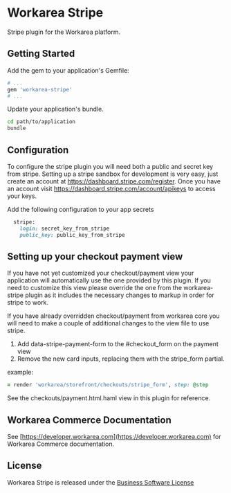 Workarea Stripe
================================================================================

Stripe plugin for the Workarea platform.

Getting Started
--------------------------------------------------------------------------------

Add the gem to your application's Gemfile:

```ruby
# ...
gem 'workarea-stripe'
# ...
```

Update your application's bundle.

```bash
cd path/to/application
bundle
```

Configuration
--------------------------------------------------------------------------------

To configure the stripe plugin you will need both a public and secret key from stripe. Setting up a stripe sandbox for development is very easy, just create an account at <https://dashboard.stripe.com/register>. Once you have an account visit <https://dashboard.stripe.com/account/apikeys> to access your keys.

Add the following configuration to your app secrets

```ruby
  stripe:
    login: secret_key_from_stripe
    public_key: public_key_from_stripe
```

Setting up your checkout payment view
--------------------------------------------------------------------------------

If you have not yet customized your checkout/payment view your application will
automatically use the one provided by this plugin. If you need to customize this
view please override the one from the workarea-stripe plugin as it includes the
necessary changes to markup in order for stripe to work.

If you have already overridden checkout/payment from workarea core you will need
to make a couple of additional changes to the view file to use stripe.

1. Add data-stripe-payment-form to the #checkout_form on the payment view
2. Remove the new card inputs, replacing them with the stripe_form partial.

example:

```ruby
= render 'workarea/storefront/checkouts/stripe_form', step: @step
```

See the checkouts/payment.html.haml view in this plugin for reference.

Workarea Commerce Documentation
--------------------------------------------------------------------------------

See [https://developer.workarea.com](https://developer.workarea.com) for Workarea Commerce documentation.

License
--------------------------------------------------------------------------------

Workarea Stripe is released under the [Business Software License](LICENSE)

